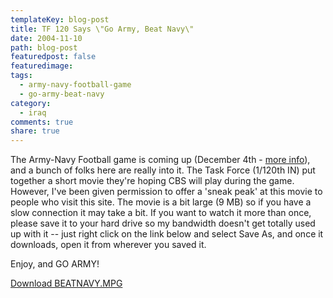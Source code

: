 ```yaml
---
templateKey: blog-post
title: TF 120 Says \"Go Army, Beat Navy\"
date: 2004-11-10
path: blog-post
featuredpost: false
featuredimage:
tags:
  - army-navy-football-game
  - go-army-beat-navy
category:
  - iraq
comments: true
share: true
---
```


The Army-Navy Football game is coming up (December 4th - [more info](http://goarmysports.ocsn.com/sports/m-footbl/army-m-footbl-body.html)), and a bunch of folks here are really into it. The Task Force (1/120th IN) put together a short movie they're hoping CBS will play during the game. However, I've been given permission to offer a 'sneak peak' at this movie to people who visit this site. The movie is a bit large (9 MB) so if you have a slow connection it may take a bit. If you want to watch it more than once, please save it to your hard drive so my bandwidth doesn't get totally used up with it -- just right click on the link below and select Save As, and once it downloads, open it from wherever you saved it.

Enjoy, and GO ARMY!

[Download BEATNAVY.MPG](http://www.armyadvice.org/movies/beatnavy.mpg)
